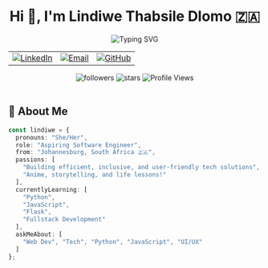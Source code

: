 # <div align="center">Hi 👋, I'm Lindiwe Thabsile Dlomo 🇿🇦</div>

<div align="center">
  <img src="https://readme-typing-svg.herokuapp.com?font=Fira+Code&weight=500&size=24&pause=1000&color=F4A7B9&center=true&vCenter=true&random=false&width=500&lines=Aspiring+Software+Engineer;Focus+on+Inclusive+Tech;Constantly+Learning" alt="Typing SVG" />
</div>

<div align="center">
  <table>
    <tr>
      <td>
        <a href="https://linkedin.com/in/lindiwe-dlomo-b50050b8/" target="_blank">
          <img src="https://custom-icon-badges.demolab.com/badge/-LinkedIn-0A66C2?style=for-the-badge&logo=linkedin&logoColor=white&labelColor=0D1117" alt="LinkedIn" />
        </a>
      </td>
      <td>
        <a href="mailto:lindiwethaby@hotmail.com">
          <img src="https://custom-icon-badges.demolab.com/badge/-Email-EA4335?style=for-the-badge&logo=mail&logoColor=white&labelColor=0D1117" alt="Email" />
        </a>
      </td>
      <td>
        <a href="https://github.com/LindiweD-Collab" target="_blank">
          <img src="https://custom-icon-badges.demolab.com/badge/-GitHub-181717?style=for-the-badge&logo=github&logoColor=white&labelColor=0D1117" alt="GitHub" />
        </a>
      </td>
    </tr>
  </table>

  <img src="https://custom-icon-badges.demolab.com/github/followers/LindiweD-Collab?color=236ad3&labelColor=0D1117&style=for-the-badge&logo=person-add&label=Followers&logoColor=white" alt="followers" />
  <img src="https://custom-icon-badges.demolab.com/github/stars/LindiweD-Collab?color=55960c&labelColor=0D1117&style=for-the-badge&logo=star&logoColor=white" alt="stars" />
  <img src="https://komarev.com/ghpvc/?username=LindiweD-Collab&color=4285F4&style=for-the-badge&label=PROFILE+VIEWS" alt="Profile Views" />
</div>

<br />

## 💫 About Me

```typescript
const lindiwe = {
  pronouns: "She/Her",
  role: "Aspiring Software Engineer",
  from: "Johannesburg, South Africa 🇿🇦",
  passions: [
    "Building efficient, inclusive, and user-friendly tech solutions",
    "Anime, storytelling, and life lessons!" 
  ],
  currentlyLearning: [
    "Python",
    "JavaScript",
    "Flask",
    "Fullstack Development"
  ],
  askMeAbout: [
    "Web Dev", "Tech", "Python", "JavaScript", "UI/UX"
  ]
};
